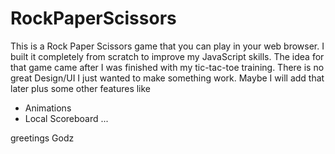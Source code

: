 # RockPaperScissors

This is a Rock Paper Scissors game that you can play in your web browser. 
I built it completely from scratch to improve my JavaScript skills. 
The idea for that game came after I was finished with my tic-tac-toe training. 
There is no great Design/UI I just wanted to make something work. 
Maybe I will add that later plus some other features like
- Animations
- Local Scoreboard
...
  
greetings Godz
